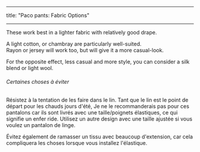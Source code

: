 - - -
title: "Paco pants: Fabric Options"
- - -

These work best in a lighter fabric with relatively good drape.

A light cotton, or chambray are particularly well-suited.  
Rayon or jersey will work too, but will give it a more casual-look.

For the opposite effect, less casual and more style, you can consider a silk blend or light wool.

<Tip>

###### Certaines choses à éviter

Résistez à la tentation de les faire dans le lin.
Tant que le lin est le point de départ pour les chauds jours d'été, Je ne le recommanderais pas pour ces pantalons
car ils sont livrés avec une taille/poignets élastiques, ce qui signifie un enfer ride.
Utilisez un autre design avec une taille ajustée si vous voulez un pantalon de linge.

Évitez également de ramasser un tissu avec beaucoup d'extension, car cela compliquera les choses lorsque vous installez l'élastique. 

</Tip>

